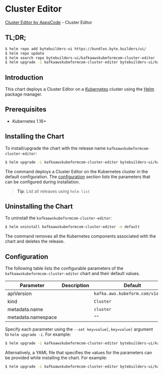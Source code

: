 # Cluster Editor

[Cluster Editor by AppsCode](https://byte.builders) - Cluster Editor

## TL;DR;

```bash
$ helm repo add bytebuilders-ui https://bundles.byte.builders/ui/
$ helm repo update
$ helm search repo bytebuilders-ui/kafkaawskubeformcom-cluster-editor --version=v0.4.18
$ helm upgrade -i kafkaawskubeformcom-cluster-editor bytebuilders-ui/kafkaawskubeformcom-cluster-editor -n default --create-namespace --version=v0.4.18
```

## Introduction

This chart deploys a Cluster Editor on a [Kubernetes](http://kubernetes.io) cluster using the [Helm](https://helm.sh) package manager.

## Prerequisites

- Kubernetes 1.16+

## Installing the Chart

To install/upgrade the chart with the release name `kafkaawskubeformcom-cluster-editor`:

```bash
$ helm upgrade -i kafkaawskubeformcom-cluster-editor bytebuilders-ui/kafkaawskubeformcom-cluster-editor -n default --create-namespace --version=v0.4.18
```

The command deploys a Cluster Editor on the Kubernetes cluster in the default configuration. The [configuration](#configuration) section lists the parameters that can be configured during installation.

> **Tip**: List all releases using `helm list`

## Uninstalling the Chart

To uninstall the `kafkaawskubeformcom-cluster-editor`:

```bash
$ helm uninstall kafkaawskubeformcom-cluster-editor -n default
```

The command removes all the Kubernetes components associated with the chart and deletes the release.

## Configuration

The following table lists the configurable parameters of the `kafkaawskubeformcom-cluster-editor` chart and their default values.

|     Parameter      | Description |                   Default                    |
|--------------------|-------------|----------------------------------------------|
| apiVersion         |             | <code>kafka.aws.kubeform.com/v1alpha1</code> |
| kind               |             | <code>Cluster</code>                         |
| metadata.name      |             | <code>cluster</code>                         |
| metadata.namespace |             | <code>""</code>                              |


Specify each parameter using the `--set key=value[,key=value]` argument to `helm upgrade -i`. For example:

```bash
$ helm upgrade -i kafkaawskubeformcom-cluster-editor bytebuilders-ui/kafkaawskubeformcom-cluster-editor -n default --create-namespace --version=v0.4.18 --set apiVersion=kafka.aws.kubeform.com/v1alpha1
```

Alternatively, a YAML file that specifies the values for the parameters can be provided while
installing the chart. For example:

```bash
$ helm upgrade -i kafkaawskubeformcom-cluster-editor bytebuilders-ui/kafkaawskubeformcom-cluster-editor -n default --create-namespace --version=v0.4.18 --values values.yaml
```
